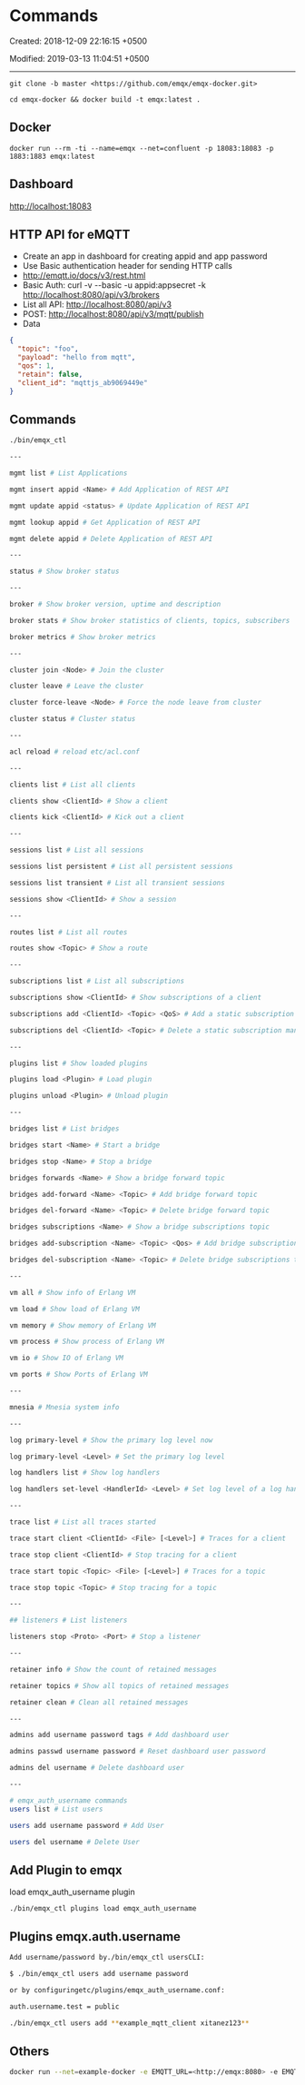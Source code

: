 # Commands

Created: 2018-12-09 22:16:15 +0500

Modified: 2019-03-13 11:04:51 +0500

---

`git clone -b master <https://github.com/emqx/emqx-docker.git>`

`cd emqx-docker && docker build -t emqx:latest .`

## Docker

`docker run --rm -ti --name=emqx --net=confluent -p 18083:18083 -p 1883:1883 emqx:latest`

## Dashboard

<http://localhost:18083>

## HTTP API for eMQTT

- Create an app in dashboard for creating appid and app password
- Use Basic authentication header for sending HTTP calls
- <http://emqtt.io/docs/v3/rest.html>
- Basic Auth: curl -v --basic -u appid:appsecret -k <http://localhost:8080/api/v3/brokers>
- List all API: <http://localhost:8080/api/v3>
- POST: <http://localhost:8080/api/v3/mqtt/publish>
- Data

```json
{
  "topic": "foo",
  "payload": "hello from mqtt",
  "qos": 1,
  "retain": false,
  "client_id": "mqttjs_ab9069449e"
}
```

## Commands

```bash
./bin/emqx_ctl

---

mgmt list # List Applications

mgmt insert appid <Name> # Add Application of REST API

mgmt update appid <status> # Update Application of REST API

mgmt lookup appid # Get Application of REST API

mgmt delete appid # Delete Application of REST API

---

status # Show broker status

---

broker # Show broker version, uptime and description

broker stats # Show broker statistics of clients, topics, subscribers

broker metrics # Show broker metrics

---

cluster join <Node> # Join the cluster

cluster leave # Leave the cluster

cluster force-leave <Node> # Force the node leave from cluster

cluster status # Cluster status

---

acl reload # reload etc/acl.conf

---

clients list # List all clients

clients show <ClientId> # Show a client

clients kick <ClientId> # Kick out a client

---

sessions list # List all sessions

sessions list persistent # List all persistent sessions

sessions list transient # List all transient sessions

sessions show <ClientId> # Show a session

---

routes list # List all routes

routes show <Topic> # Show a route

---

subscriptions list # List all subscriptions

subscriptions show <ClientId> # Show subscriptions of a client

subscriptions add <ClientId> <Topic> <QoS> # Add a static subscription manually

subscriptions del <ClientId> <Topic> # Delete a static subscription manually

---

plugins list # Show loaded plugins

plugins load <Plugin> # Load plugin

plugins unload <Plugin> # Unload plugin

---

bridges list # List bridges

bridges start <Name> # Start a bridge

bridges stop <Name> # Stop a bridge

bridges forwards <Name> # Show a bridge forward topic

bridges add-forward <Name> <Topic> # Add bridge forward topic

bridges del-forward <Name> <Topic> # Delete bridge forward topic

bridges subscriptions <Name> # Show a bridge subscriptions topic

bridges add-subscription <Name> <Topic> <Qos> # Add bridge subscriptions topic

bridges del-subscription <Name> <Topic> # Delete bridge subscriptions topic

---

vm all # Show info of Erlang VM

vm load # Show load of Erlang VM

vm memory # Show memory of Erlang VM

vm process # Show process of Erlang VM

vm io # Show IO of Erlang VM

vm ports # Show Ports of Erlang VM

---

mnesia # Mnesia system info

---

log primary-level # Show the primary log level now

log primary-level <Level> # Set the primary log level

log handlers list # Show log handlers

log handlers set-level <HandlerId> <Level> # Set log level of a log handler

---

trace list # List all traces started

trace start client <ClientId> <File> [<Level>] # Traces for a client

trace stop client <ClientId> # Stop tracing for a client

trace start topic <Topic> <File> [<Level>] # Traces for a topic

trace stop topic <Topic> # Stop tracing for a topic

---

## listeners # List listeners

listeners stop <Proto> <Port> # Stop a listener

---

retainer info # Show the count of retained messages

retainer topics # Show all topics of retained messages

retainer clean # Clean all retained messages

---

admins add username password tags # Add dashboard user

admins passwd username password # Reset dashboard user password

admins del username # Delete dashboard user

---

# emqx_auth_username commands
users list # List users

users add username password # Add User

users del username # Delete User
```

## Add Plugin to emqx

load emqx_auth_username plugin

`./bin/emqx_ctl plugins load emqx_auth_username`

## Plugins emqx.auth.username

```bash
Add username/password by./bin/emqx_ctl usersCLI:

$ ./bin/emqx_ctl users add username password

or by configuringetc/plugins/emqx_auth_username.conf:

auth.username.test = public

./bin/emqx_ctl users add **example_mqtt_client xitanez123**
```

## Others

```bash
docker run --net=example-docker -e EMQTT_URL=<http://emqx:8080> -e EMQTT_API_USER=admin -e EMQTT_API_PASS=public oxygen0211/emqtt-prometheus-exporter
```
